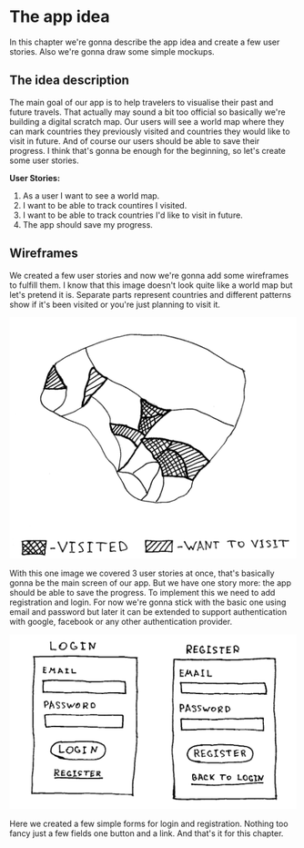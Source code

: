 # The app idea

In this chapter we're gonna describe the app idea and create a few user stories. Also we're gonna draw some simple mockups. 

## The idea description

The main goal of our app is to help travelers to visualise their past and future travels. That actually may sound a bit too official so basically we're building a digital scratch map. Our users will see a world map where they can mark countries they previously visited and countries they would like to visit in future. And of course our users should be able to save their progress. I think that's gonna be enough for the beginning, so let's create some user stories. 

**User Stories:**

 1. As a user I want to see a world map.
 2. I want to be able to track countires I visited.
 3. I want to be able to track countries I'd like to visit in future.
 4. The app should save my progress. 

## Wireframes

We created a few user stories and now we're gonna add some wireframes to fulfill them. I know that this image doesn't look quite like a world map but let's pretend it is. Separate parts represent countries and different patterns show if it's been visited or you're just planning to visit it. 

![map]

With this one image we covered 3 user stories at once, that's basically gonna be the main screen of our app. But we have one story more: the app should be able to save the progress. To implement this we need to add registration and login. For now we're gonna stick with the basic one using email and password but later it can be extended to support authentication with google, facebook or any other authentication provider.

![login]

Here we created a few simple forms for login and registration. Nothing too fancy just a few fields one button and a link. And that's it for this chapter.

[map]: https://raw.githubusercontent.com/aliaksandr-s/prototyping-with-clojure/master/tutorial/chapter-01/map.png
[login]: https://raw.githubusercontent.com/aliaksandr-s/prototyping-with-clojure/master/tutorial/chapter-01/login.png
<!--stackedit_data:
eyJoaXN0b3J5IjpbLTE5OTQzNTg5MzBdfQ==
-->